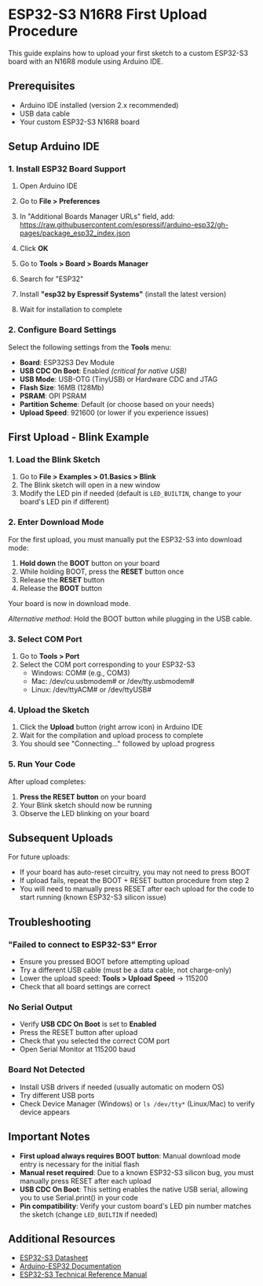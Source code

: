 # ESP32-S3 N16R8 First Upload Procedure

This guide explains how to upload your first sketch to a custom ESP32-S3 board with an N16R8 module using Arduino IDE.

## Prerequisites

- Arduino IDE installed (version 2.x recommended)
- USB data cable
- Your custom ESP32-S3 N16R8 board

## Setup Arduino IDE

### 1. Install ESP32 Board Support

1. Open Arduino IDE
2. Go to **File > Preferences**
3. In "Additional Boards Manager URLs" field, add:
https://raw.githubusercontent.com/espressif/arduino-esp32/gh-pages/package_esp32_index.json

4. Click **OK**
5. Go to **Tools > Board > Boards Manager**
6. Search for "ESP32"
7. Install **"esp32 by Espressif Systems"** (install the latest version)
8. Wait for installation to complete

### 2. Configure Board Settings

Select the following settings from the **Tools** menu:

- **Board**: ESP32S3 Dev Module
- **USB CDC On Boot**: Enabled *(critical for native USB)*
- **USB Mode**: USB-OTG (TinyUSB) or Hardware CDC and JTAG
- **Flash Size**: 16MB (128Mb)
- **PSRAM**: OPI PSRAM
- **Partition Scheme**: Default (or choose based on your needs)
- **Upload Speed**: 921600 (or lower if you experience issues)

## First Upload - Blink Example

### 1. Load the Blink Sketch

1. Go to **File > Examples > 01.Basics > Blink**
2. The Blink sketch will open in a new window
3. Modify the LED pin if needed (default is `LED_BUILTIN`, change to your board's LED pin if different)

### 2. Enter Download Mode

For the first upload, you must manually put the ESP32-S3 into download mode:

1. **Hold down** the **BOOT** button on your board
2. While holding BOOT, press the **RESET** button once
3. Release the **RESET** button
4. Release the **BOOT** button

Your board is now in download mode.

*Alternative method*: Hold the BOOT button while plugging in the USB cable.

### 3. Select COM Port

1. Go to **Tools > Port**
2. Select the COM port corresponding to your ESP32-S3
   - Windows: COM# (e.g., COM3)
   - Mac: /dev/cu.usbmodem# or /dev/tty.usbmodem#
   - Linux: /dev/ttyACM# or /dev/ttyUSB#

### 4. Upload the Sketch

1. Click the **Upload** button (right arrow icon) in Arduino IDE
2. Wait for the compilation and upload process to complete
3. You should see "Connecting..." followed by upload progress

### 5. Run Your Code

After upload completes:

1. **Press the RESET button** on your board
2. Your Blink sketch should now be running
3. Observe the LED blinking on your board

## Subsequent Uploads

For future uploads:

- If your board has auto-reset circuitry, you may not need to press BOOT
- If upload fails, repeat the BOOT + RESET button procedure from step 2
- You will need to manually press RESET after each upload for the code to start running (known ESP32-S3 silicon issue)

## Troubleshooting

### "Failed to connect to ESP32-S3" Error

- Ensure you pressed BOOT before attempting upload
- Try a different USB cable (must be a data cable, not charge-only)
- Lower the upload speed: **Tools > Upload Speed** → 115200
- Check that all board settings are correct

### No Serial Output

- Verify **USB CDC On Boot** is set to **Enabled**
- Press the RESET button after upload
- Check that you selected the correct COM port
- Open Serial Monitor at 115200 baud

### Board Not Detected

- Install USB drivers if needed (usually automatic on modern OS)
- Try different USB ports
- Check Device Manager (Windows) or `ls /dev/tty*` (Linux/Mac) to verify device appears

## Important Notes

- **First upload always requires BOOT button**: Manual download mode entry is necessary for the initial flash
- **Manual reset required**: Due to a known ESP32-S3 silicon bug, you must manually press RESET after each upload
- **USB CDC On Boot**: This setting enables the native USB serial, allowing you to use Serial.print() in your code
- **Pin compatibility**: Verify your custom board's LED pin number matches the sketch (change `LED_BUILTIN` if needed)

## Additional Resources

- [ESP32-S3 Datasheet](https://www.espressif.com/sites/default/files/documentation/esp32-s3_datasheet_en.pdf)
- [Arduino-ESP32 Documentation](https://docs.espressif.com/projects/arduino-esp32/en/latest/)
- [ESP32-S3 Technical Reference Manual](https://www.espressif.com/sites/default/files/documentation/esp32-s3_technical_reference_manual_en.pdf)